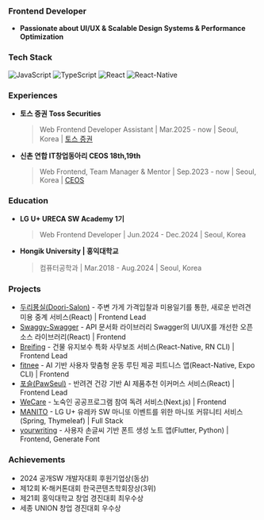 ### Frontend Developer 
- **Passionate about UI/UX & Scalable Design Systems & Performance Optimization**

### Tech Stack 

![JavaScript](https://img.shields.io/badge/JavaScript-F7DF1E?style=flat&logo=javascript&logoColor=black)
![TypeScript](https://img.shields.io/badge/TypeScript-3178C6?style=flat&logo=typescript&logoColor=white)
![React](https://img.shields.io/badge/React-61DAFB?style=flat&logo=react&logoColor=black)
![React-Native](https://img.shields.io/badge/ReactNative-61DAFB?style=flat&logo=react&logoColor=black)

### Experiences
- **토스 증권 Toss Securities**

  >Web Frontend Developer Assistant | Mar.2025 - now | Seoul, Korea | [토스 증권](https://tossinvest.com/)
- **신촌 연합 IT창업동아리 CEOS 18th,19th**

  >Web Frontend, Team Manager & Mentor | Sep.2023 - now | Seoul, Korea | [CEOS](https://ceos-sinchon.com/)

### Education
- **LG U+ URECA SW Academy 1기**
 
  > Web Frontend Developer | Jun.2024 - Dec.2024 | Seoul, Korea
- **Hongik University | 홍익대학교**
 
  > 컴퓨터공학과 | Mar.2018 - Aug.2024 | Seoul, Korea

### Projects
- [두리묭실(Doori-Salon)](https://github.com/Duri-Salon/Duri-FE) - 주변 가게 가격입찰과 미용일기를 통한, 새로운 반려견 미용 중계 서비스(React) | Frontend Lead
- [Swaggy-Swagger](https://github.com/Swaggy-Swagger/swaggy-ui) - API 문서화 라이브러리 Swagger의 UI/UX를 개선한 오픈소스 라이브러리(React) | Frontend
- [Breifing](https://github.com/Briefing-for-construction-workers/frontend) - 건물 유지보수 특화 사무보조 서비스(React-Native, RN CLI) | Frontend Lead
- [fitnee](https://github.com/FITNEE/FITNEE_Client) - AI 기반 사용자 맞춤형 운동 루틴 제공 피트니스 앱(React-Native, Expo CLI) | Frontend
- [포슬(PawSeul)](https://github.com/PawSeul/PawSeul) - 반려견 건강 기반 AI 제품추천 이커머스 서비스(React) | Frontend Lead
- [WeCare](https://github.com/team-Ollie/WeCare-FE) - 노숙인 공공프로그램 참여 독려 서비스(Next.js) | Frontend
- [MANITO](https://github.com/leejin-rho/MANITO) - LG U+ 유레카 SW 마니또 이벤트를 위한 마니또 커뮤니티 서비스(Spring, Thymeleaf) | Full Stack
- [yourwriting](https://github.com/yourwriting/yourwriting-front) - 사용자 손글씨 기반 폰트 생성 노트 앱(Flutter, Python) | Frontend, Generate Font


### Achievements  
- 2024 공개SW 개발자대회 후원기업상(동상)
- 제12회 K-해커톤대회 한국콘텐츠학회장상(3위)
- 제21회 홍익대학교 창업 경진대회 최우수상
- 세종 UNION 창업 경진대회 우수상
